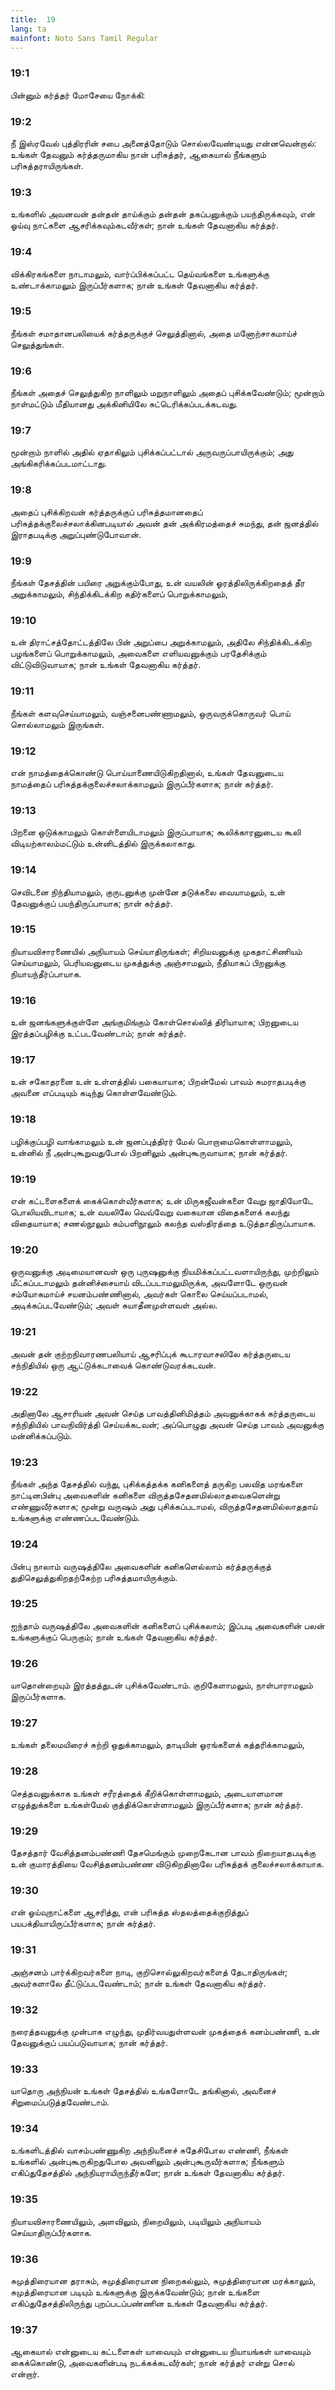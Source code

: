 ```yaml
---
title:  19
lang: ta
mainfont: Noto Sans Tamil Regular
---
```


###  19:1

பின்னும் கர்த்தர் மோசேயை நோக்கி:

###  19:2

நீ இஸ்ரவேல் புத்திரரின் சபை அனைத்தோடும் சொல்லவேண்டியது என்னவென்றால்: உங்கள் தேவனும் கர்த்தருமாகிய நான் பரிசுத்தர், ஆகையால் நீங்களும் பரிசுத்தராயிருங்கள்.

###  19:3

உங்களில் அவனவன் தன்தன் தாய்க்கும் தன்தன் தகப்பனுக்கும் பயந்திருக்கவும், என் ஓய்வு நாட்களை ஆசரிக்கவும்கடவீர்கள்; நான் உங்கள் தேவனாகிய கர்த்தர்.

###  19:4

விக்கிரகங்களை நாடாமலும், வார்ப்பிக்கப்பட்ட தெய்வங்களை உங்களுக்கு உண்டாக்காமலும் இருப்பீர்களாக; நான் உங்கள் தேவனாகிய கர்த்தர்.

###  19:5

நீங்கள் சமாதானபலியைக் கர்த்தருக்குச் செலுத்தினால், அதை மனோற்சாகமாய்ச் செலுத்துங்கள்.

###  19:6

நீங்கள் அதைச் செலுத்துகிற நாளிலும் மறுநாளிலும் அதைப் புசிக்கவேண்டும்; மூன்றாம் நாள்மட்டும் மீதியானது அக்கினியிலே சுட்டெரிக்கப்படக்கடவது.

###  19:7

மூன்றாம் நாளில் அதில் ஏதாகிலும் புசிக்கப்பட்டால் அருவருப்பாயிருக்கும்; அது அங்கிகரிக்கப்படமாட்டாது.

###  19:8

அதைப் புசிக்கிறவன் கர்த்தருக்குப் பரிசுத்தமானதைப் பரிசுத்தக்குலைச்சலாக்கினபடியால் அவன் தன் அக்கிரமத்தைச் சுமந்து, தன் ஜனத்தில் இராதபடிக்கு அறுப்புண்டுபோவான்.

###  19:9

நீங்கள் தேசத்தின் பயிரை அறுக்கும்போது, உன் வயலின் ஓரத்திலிருக்கிறதைத் தீர அறுக்காமலும், சிந்திக்கிடக்கிற கதிர்களைப் பொறுக்காமலும்,

###  19:10

உன் திராட்சத்தோட்டத்திலே பின் அறுப்பை அறுக்காமலும், அதிலே சிந்திக்கிடக்கிற பழங்களைப் பொறுக்காமலும், அவைகளை எளியவனுக்கும் பரதேசிக்கும் விட்டுவிடுவாயாக; நான் உங்கள் தேவனாகிய கர்த்தர்.

###  19:11

நீங்கள் களவுசெய்யாமலும், வஞ்சனைபண்ணாமலும், ஒருவருக்கொருவர் பொய் சொல்லாமலும் இருங்கள்.

###  19:12

என் நாமத்தைக்கொண்டு பொய்யாணையிடுகிறதினால், உங்கள் தேவனுடைய நாமத்தைப் பரிசுத்தக்குலைச்சலாக்காமலும் இருப்பீர்களாக; நான் கர்த்தர்.

###  19:13

பிறனை ஒடுக்காமலும் கொள்ளையிடாமலும் இருப்பாயாக; கூலிக்காரனுடைய கூலி விடியற்காலம்மட்டும் உன்னிடத்தில் இருக்கலாகாது.

###  19:14

செவிடனை நிந்தியாமலும், குருடனுக்கு முன்னே தடுக்கலை வையாமலும், உன் தேவனுக்குப் பயந்திருப்பாயாக; நான் கர்த்தர்.

###  19:15

நியாயவிசாரணையில் அநியாயம் செய்யாதிருங்கள்; சிறியவனுக்கு முகதாட்சிணியம் செய்யாமலும், பெரியவனுடைய முகத்துக்கு அஞ்சாமலும், நீதியாகப் பிறனுக்கு நியாயந்தீர்ப்பாயாக.

###  19:16

உன் ஜனங்களுக்குள்ளே அங்குமிங்கும் கோள்சொல்லித் திரியாயாக; பிறனுடைய இரத்தப்பழிக்கு உட்படவேண்டாம்; நான் கர்த்தர்.

###  19:17

உன் சகோதரனை உன் உள்ளத்தில் பகையாயாக; பிறன்மேல் பாவம் சுமராதபடிக்கு அவனை எப்படியும் கடிந்து கொள்ளவேண்டும்.

###  19:18

பழிக்குப்பழி வாங்காமலும் உன் ஜனப்புத்திரர் மேல் பொறாமைகொள்ளாமலும், உன்னில் நீ அன்புகூறுவதுபோல் பிறனிலும் அன்புகூருவாயாக; நான் கர்த்தர்.

###  19:19

என் கட்டளைகளைக் கைக்கொள்வீர்களாக; உன் மிருகஜீவன்களை வேறு ஜாதியோடே பொலியவிடாயாக; உன் வயலிலே வெவ்வேறு வகையான விதைகளைக் கலந்து விதையாயாக; சணல்நூலும் கம்பளிநூலும் கலந்த வஸ்திரத்தை உடுத்தாதிருப்பாயாக.

###  19:20

ஒருவனுக்கு அடிமையானவள் ஒரு புருஷனுக்கு நியமிக்கப்பட்டவளாயிருந்து, முற்றிலும் மீட்கப்படாமலும் தன்னிச்சையாய் விடப்படாமலுமிருக்க, அவளோடே ஒருவன் சம்யோகமாய்ச் சயனம்பண்ணினால், அவர்கள் கொலை செய்யப்படாமல், அடிக்கப்படவேண்டும்; அவள் சுயாதீனமுள்ளவள் அல்ல.

###  19:21

அவன் தன் குற்றநிவாரணபலியாய் ஆசரிப்புக் கூடாரவாசலிலே கர்த்தருடைய சந்நிதியில் ஒரு ஆட்டுக்கடாவைக் கொண்டுவரக்கடவன்.

###  19:22

அதினாலே ஆசாரியன் அவன் செய்த பாவத்தினிமித்தம் அவனுக்காகக் கர்த்தருடைய சந்நிதியில் பாவநிவிர்த்தி செய்யக்கடவன்; அப்பொழுது அவன் செய்த பாவம் அவனுக்கு மன்னிக்கப்படும்.

###  19:23

நீங்கள் அந்த தேசத்தில் வந்து, புசிக்கத்தக்க கனிகளைத் தருகிற பலவித மரங்களை நாட்டினபின்பு அவைகளின் கனிகளை விருத்தசேதனமில்லாதவைகளென்று எண்ணுவீர்களாக; மூன்று வருஷம் அது புசிக்கப்படாமல், விருத்தசேதனமில்லாததாய் உங்களுக்கு எண்ணப்படவேண்டும்.

###  19:24

பின்பு நாலாம் வருஷத்திலே அவைகளின் கனிகளெல்லாம் கர்த்தருக்குத் துதிசெலுத்துகிறதற்கேற்ற பரிசுத்தமாயிருக்கும்.

###  19:25

ஐந்தாம் வருஷத்திலே அவைகளின் கனிகளைப் புசிக்கலாம்; இப்படி அவைகளின் பலன் உங்களுக்குப் பெருகும்; நான் உங்கள் தேவனாகிய கர்த்தர்.

###  19:26

யாதொன்றையும் இரத்தத்துடன் புசிக்கவேண்டாம். குறிகேளாமலும், நாள்பாராமலும் இருப்பீர்களாக.

###  19:27

உங்கள் தலைமயிரைச் சுற்றி ஒதுக்காமலும், தாடியின் ஓரங்களைக் கத்தரிக்காமலும்,

###  19:28

செத்தவனுக்காக உங்கள் சரீரத்தைக் கீறிக்கொள்ளாமலும், அடையாளமான எழுத்துக்களை உங்கள்மேல் குத்திக்கொள்ளாமலும் இருப்பீர்களாக; நான் கர்த்தர்.

###  19:29

தேசத்தார் வேசித்தனம்பண்ணி தேசமெங்கும் முறைகேடான பாவம் நிறையாதபடிக்கு உன் குமாரத்தியை வேசித்தனம்பண்ண விடுகிறதினாலே பரிசுத்தக் குலைச்சலாக்காயாக.

###  19:30

என் ஓய்வுநாட்களை ஆசரித்து, என் பரிசுத்த ஸ்தலத்தைக்குறித்துப் பயபக்தியாயிருப்பீர்களாக; நான் கர்த்தர்.

###  19:31

அஞ்சனம் பார்க்கிறவர்களை நாடி, குறிசொல்லுகிறவர்களைத் தேடாதிருங்கள்; அவர்களாலே தீட்டுப்படவேண்டாம்; நான் உங்கள் தேவனாகிய கர்த்தர்.

###  19:32

நரைத்தவனுக்கு முன்பாக எழுந்து, முதிர்வயதுள்ளவன் முகத்தைக் கனம்பண்ணி, உன் தேவனுக்குப் பயப்படுவாயாக; நான் கர்த்தர்.

###  19:33

யாதொரு அந்நியன் உங்கள் தேசத்தில் உங்களோடே தங்கினால், அவனைச் சிறுமைப்படுத்தவேண்டாம்.

###  19:34

உங்களிடத்தில் வாசம்பண்ணுகிற அந்நியனைச் சுதேசிபோல எண்ணி, நீங்கள் உங்களில் அன்புகூருகிறதுபோல அவனிலும் அன்புகூருவீர்களாக; நீங்களும் எகிப்துதேசத்தில் அந்நியராயிருந்தீர்களே; நான் உங்கள் தேவனாகிய கர்த்தர்.

###  19:35

நியாயவிசாரணையிலும், அளவிலும், நிறையிலும், படியிலும் அநியாயம் செய்யாதிருப்பீர்களாக.

###  19:36

சுமுத்திரையான தராசும், சுமுத்திரையான நிறைகல்லும், சுமுத்திரையான மரக்காலும், சுமுத்திரையான படியும் உங்களுக்கு இருக்கவேண்டும்; நான் உங்களை எகிப்துதேசத்திலிருந்து புறப்படப்பண்ணின உங்கள் தேவனாகிய கர்த்தர்.

###  19:37

ஆகையால் என்னுடைய கட்டளைகள் யாவையும் என்னுடைய நியாயங்கள் யாவையும் கைக்கொண்டு, அவைகளின்படி நடக்கக்கடவீர்கள்; நான் கர்த்தர் என்று சொல் என்றார்.

